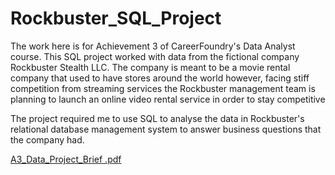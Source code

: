 # Rockbuster_SQL_Project
The work here is for Achievement 3 of CareerFoundry's Data Analyst course.  This SQL project worked with data from the fictional company Rockbuster Stealth LLC.  The company is meant to be a movie rental company that used to have stores around the world however, facing stiff competition from streaming services the Rockbuster management team is planning to launch an online video rental service in order to stay competitive 

The project required me to use SQL to analyse the data in Rockbuster's relational database management system to answer business questions that the company had.

[A3_Data_Project_Brief .pdf](https://github.com/user-attachments/files/22686092/A3_Data_Project_Brief.pdf)
